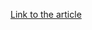 [Link to the article](https://www.cisa.gov/news-events/alerts/2024/12/03/cisa-adds-three-known-exploited-vulnerabilities-catalog)

